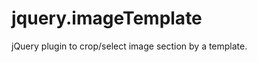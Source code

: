jquery.imageTemplate
====================

jQuery plugin to crop/select image section by a template.